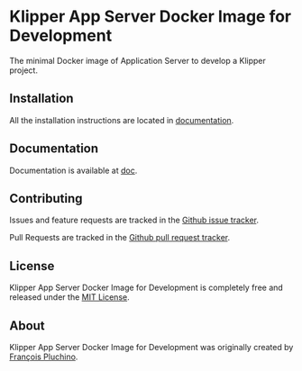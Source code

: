 Klipper App Server Docker Image for Development
===============================================

The minimal Docker image of Application Server to develop a Klipper project.

Installation
------------

All the installation instructions are located in [documentation](doc/index.md).

Documentation
-------------

Documentation is available at [doc](doc/index.md).

Contributing
------------

Issues and feature requests are tracked in the [Github issue tracker](https://github.com/klipperdev/docker-app-server-dev/issues).

Pull Requests are tracked in the [Github pull request tracker](https://github.com/klipperdev/docker-app-server-dev/pulls).

License
-------

Klipper App Server Docker Image for Development is completely free and released under the [MIT License](LICENSE).

About
-----

Klipper App Server Docker Image for Development was originally created by [François Pluchino](https://github.com/francoispluchino).
